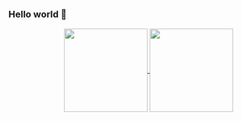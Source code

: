 ### Hello world 👋

<div align="center">
  <a href="https://github.com/mM-b">
  <img align="center" height="150em" src="https://github-readme-stats.vercel.app/api?username=PedroHercules0810&show_icons=true&theme=great-gatsby&include_all_commits=true&count_private=true"/>
  <img align="center" height="150em" src="https://github-readme-stats.vercel.app/api/top-langs/?username=PedroHercules0810&layout=compact&langs_count=7&theme=great-gatsby"/>
</div>
